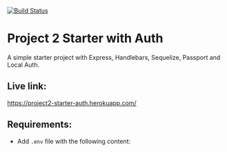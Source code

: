 [![Build Status](https://travis-ci.com/vkalaparthy/2020-Project2.svg?branch=master)](https://travis-ci.com/vkalaparthy/2020-Project2)

# Project 2 Starter with Auth

A simple starter project with Express, Handlebars, Sequelize, Passport and Local Auth.

## Live link:
https://project2-starter-auth.herokuapp.com/

## Requirements:

* Add `.env` file with the following content:

```

```
